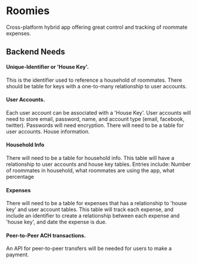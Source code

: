 # Roomies

Cross-platform hybrid app offering great control and tracking of roommate expenses.

## Backend Needs

#### Unique-Identifier or 'House Key'.
This is the identifier used to reference a household of roommates. There should be table for keys with a one-to-many relationship to user accounts.
#### User Accounts. 
Each user account can be associated with a 'House Key'. User accounts will need to store email, password, name, and account type (email, facebook, twitter). Passwords will need encryption. There will need to be a table for user accounts.
House information.
#### Household Info
There will need to be a table for household info. This table will have a relationship to user accounts and house key tables. Entries include: Number of roommates in household, what roommates are using the app, what percentage 
#### Expenses
There will need to be a table for expenses that has a relationship to 'house key' and user account tables. This table will track each expense, and include an identifier to create a relationship between each expense and 'house key', and date the expense is due.
#### Peer-to-Peer ACH transactions. 
An API for peer-to-peer transfers will be needed for users to make a payment.
